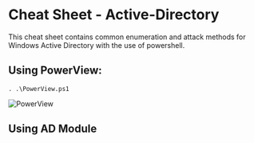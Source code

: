 # Cheat Sheet - Active-Directory

This cheat sheet contains common enumeration and attack methods for Windows Active Directory with the use of powershell.

## Using PowerView:
```
. .\PowerView.ps1
```
![PowerView](https://github.com/PowerShellMafia/PowerSploit/blob/master/Recon/PowerView.ps1)
## Using AD Module
```
```
